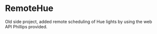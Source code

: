 RemoteHue
===

Old side project, added remote scheduling of Hue lights by using the web API Phillips provided.
